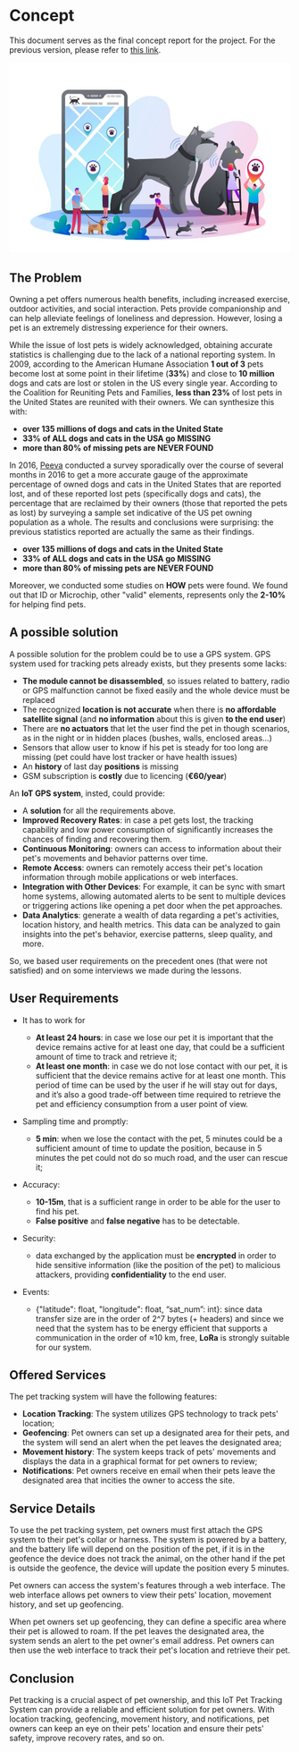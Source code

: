 # Concept 

This document serves as the final concept report for the project. For the previous version, please refer to [this link](https://github.com/francesco-fortunato/PaaT/blob/main/docs/Concept.md).

![alt](img/iotworlds_dog_tracker-960x648.jpg)

## The Problem 

Owning a pet offers numerous health benefits, including increased exercise, outdoor activities, and social interaction. Pets provide companionship and can help alleviate feelings of loneliness and depression. However, losing a pet is an extremely distressing experience for their owners.

While the issue of lost pets is widely acknowledged, obtaining accurate statistics is challenging due to the lack of a national reporting system. In 2009, according to the American Humane Association **1 out of 3** pets become lost at some point in their lifetime (**33%**) and close to **10 million** dogs and cats are lost or stolen in the US every single year. According to the Coalition for Reuniting Pets and Families, **less than 23%** of lost pets in the United States are reunited with their owners.
We can synthesize this with:
- **over 135 millions of dogs and cats in the United State**
- **33% of ALL dogs and cats in the USA go MISSING**
- **more than 80% of missing pets are NEVER FOUND**

In 2016, [Peeva](https://peeva.co/blog/missing-pet-epidemic-facts-and-figures) conducted a survey sporadically over the course of several months in 2016 to get a more accurate gauge of the approximate percentage of owned dogs and cats in the United States that are reported lost, and of these reported lost pets (specifically dogs and cats), the percentage that are reclaimed by their owners (those that reported the pets as lost) by surveying a sample set indicative of the US pet owning population as a whole. The results and conclusions were surprising: the previous statistics reported are actually the same as their findings.
- **over 135 millions of dogs and cats in the United State**
- **33% of ALL dogs and cats in the USA go MISSING**
- **more than 80% of missing pets are NEVER FOUND**

Moreover, we conducted some studies on **HOW** pets were found. We found out that ID or Microchip, other "valid" elements, represents only the **2-10%** for helping find pets.

## A possible solution

A possible solution for the problem could be to use a GPS system. 
GPS system used for tracking pets already exists, but they presents some lacks:
- **The module cannot be disassembled**, so issues related to battery, radio or GPS malfunction cannot be fixed easily and the whole device must be replaced
- The recognized **location is not accurate** when there is **no affordable satellite signal** (and **no information** about this is given **to the end user**)
- There are **no actuators** that let the user find the pet in though scenarios, as in the night or in hidden places (bushes, walls, enclosed areas…)
- Sensors that allow user to know if his pet is steady for too long are missing (pet could have lost tracker or have health issues)
- An **history** of last day **positions** is missing
- GSM subscription is **costly** due to licencing (**€60/year**)

An **IoT GPS system**, insted, could provide:
- A **solution** for all the requirements above.
- **Improved Recovery Rates**: in case a pet gets lost, the tracking capability and low power consumption of significantly increases the chances of finding and recovering them.
- **Continuous Monitoring**: owners can access to information about their pet's movements and behavior patterns over time. 
- **Remote Access**: owners can remotely access their pet's location information through mobile applications or web interfaces.
- **Integration with Other Devices**: For example, it can be sync with smart home systems, allowing automated alerts to be sent to multiple devices or triggering actions like opening a pet door when the pet approaches. 
- **Data Analytics**: generate a wealth of data regarding a pet's activities, location history, and health metrics. This data can be analyzed to gain insights into the pet's behavior, exercise patterns, sleep quality, and more.

So, we based user requirements on the precedent ones (that were not satisfied) and on some interviews we made during the lessons.

## User Requirements

- It has to work for
  - **At least 24 hours**: in case we lose our pet it is important that the device remains active for at least one day, that could be a sufficient amount of time to track and retrieve it;
  - **At least one month**: in case we do not lose contact with our pet, it is sufficient that the device remains active for at least one month. This period of time can be used by the user if he will stay out for days, and it’s also a good trade-off between time required to retrieve the pet and efficiency consumption from a user point of view.

- Sampling time and promptly:
  - **5 min**: when we lose the contact with the pet, 5 minutes could be a sufficient amount of time to update the position, because in 5 minutes the pet could not do so much road, and the user can rescue it;

- Accuracy:
  - **10-15m**, that is a sufficient range in order to be able for the user to find his pet.
  - **False positive** and **false negative** has to be detectable.

- Security: 
  - data exchanged by the application must be **encrypted** in order to hide sensitive information (like the position of the pet) to malicious attackers, providing **confidentiality** to the end user.

- Events: 
  - {"latitude": float, "longitude": float, “sat_num”: int}: since data transfer size are in the order of 2^7 bytes (+ headers) and since we need that the system has to be energy efficient that supports a communication in the order of ≈10 km, free, **LoRa** is strongly suitable for our system.

## Offered Services

The pet tracking system will have the following features:
- **Location Tracking**: The system utilizes GPS technology to track pets' location;
- **Geofencing**: Pet owners can set up a designated area for their pets, and the system will send an alert when the pet leaves the designated area;
- **Movement history**: The system keeps track of pets' movements and displays the data in a graphical format for pet owners to review;
- **Notifications**: Pet owners receive en email when their pets leave the designated area that incities the owner to access the site.

## Service Details
To use the pet tracking system, pet owners must first attach the GPS system to their pet's collar or harness. The system is powered by a battery, and the battery life will depend on the position of the pet, if it is in the geofence the device does not track the animal, on the other hand if the pet is outside the geofence, the device will update the position every 5 minutes.

Pet owners can access the system's features through a web interface. The web interface allows pet owners to view their pets' location, movement history, and set up geofencing. 

When pet owners set up geofencing, they can define a specific area where their pet is allowed to roam. If the pet leaves the designated area, the system sends an alert to the pet owner's email address. Pet owners can then use the web interface to track their pet's location and retrieve their pet.

## Conclusion
Pet tracking is a crucial aspect of pet ownership, and this IoT Pet Tracking System can provide a reliable and efficient solution for pet owners. With location tracking, geofencing, movement history, and notifications, pet owners can keep an eye on their pets' location and ensure their pets' safety, improve recovery rates, and so on.
